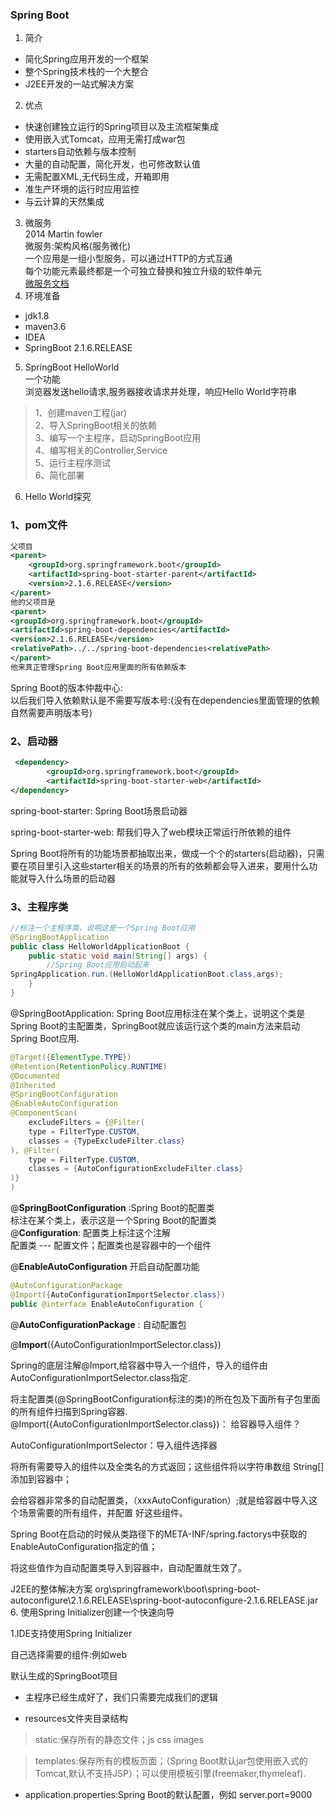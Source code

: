 ### Spring Boot
1. 简介
- 简化Spring应用开发的一个框架
- 整个Spring技术栈的一个大整合
- J2EE开发的一站式解决方案
2. 优点  
- 快速创建独立运行的Spring项目以及主流框架集成
- 使用嵌入式Tomcat，应用无需打成war包
- starters自动依赖与版本控制
- 大量的自动配置，简化开发，也可修改默认值
- 无需配置XML,无代码生成，开箱即用
- 准生产环境的运行时应用监控
- 与云计算的天然集成
3. 微服务  
2014 Martin fowler  
微服务:架构风格(服务微化)  
一个应用是一组小型服务，可以通过HTTP的方式互通  
每个功能元素最终都是一个可独立替换和独立升级的软件单元  
[微服务文档](https://martinfowler.com/microservices/)  
4. 环境准备  
- jdk1.8
- maven3.6
- IDEA 
- SpringBoot 2.1.6.RELEASE  
5. SpringBoot HelloWorld  
一个功能  
浏览器发送hello请求,服务器接收请求并处理，响应Hello World字符串 
> 1、创建maven工程(jar)  
> 2、导入SpringBoot相关的依赖  
> 3、编写一个主程序，启动SpringBoot应用  
> 4、编写相关的Controller,Service  
> 5、运行主程序测试  
> 6、简化部署
6. Hello World探究
### 1、pom文件  
```xml
父项目
<parent>
    <groupId>org.springframework.boot</groupId>
    <artifactId>spring-boot-starter-parent</artifactId>
    <version>2.1.6.RELEASE</version>
</parent>
他的父项目是
<parent>
<groupId>org.springframework.boot</groupId>
<artifactId>spring-boot-dependencies</artifactId>
<version>2.1.6.RELEASE</version>
<relativePath>../../spring-boot-dependencies<relativePath>
</parent>
他来真正管理Spring Boot应用里面的所有依赖版本
``` 
Spring Boot的版本仲裁中心:  
以后我们导入依赖默认是不需要写版本号:(没有在dependencies里面管理的依赖自然需要声明版本号)  

### 2、启动器 
```xml
 <dependency>
        <groupId>org.springframework.boot</groupId>
        <artifactId>spring-boot-starter-web</artifactId>
</dependency>
```  
spring-boot-starter:  Spring Boot场景启动器    

spring-boot-starter-web: 帮我们导入了web模块正常运行所依赖的组件

Spring Boot将所有的功能场景都抽取出来，做成一个个的starters(启动器)，只需要在项目里引入这些starter相关的场景的所有的依赖都会导入进来，要用什么功能就导入什么场景的启动器  
### 3、主程序类  
```java
//标注一个主程序类，说明这是一个Spring Boot应用
@SpringBootApplication
public class HelloWorldApplicationBoot {
    public static void main(String[] args) {
        //Spring Boot应用启动起来
SpringApplication.run.(HelloWorldApplicationBoot.class,args);
    }
}
```  
@SpringBootApplication: Spring Boot应用标注在某个类上，说明这个类是Spring Boot的主配置类，SpringBoot就应该运行这个类的main方法来启动Spring Boot应用.  
```java
@Target({ElementType.TYPE})
@Retention(RetentionPolicy.RUNTIME)
@Documented
@Inherited
@SpringBootConfiguration
@EnableAutoConfiguration
@ComponentScan(
    excludeFilters = {@Filter(
    type = FilterType.CUSTOM,
    classes = {TypeExcludeFilter.class}
), @Filter(
    type = FilterType.CUSTOM,
    classes = {AutoConfigurationExcludeFilter.class}
)}
)
```  
@**SpringBootConfiguration** :Spring Boot的配置类  
标注在某个类上，表示这是一个Spring Boot的配置类  
@**Configuration**: 配置类上标注这个注解  
配置类 --- 配置文件；配置类也是容器中的一个组件  

@**EnableAutoConfiguration**  开启自动配置功能  
```java
@AutoConfigurationPackage
@Import({AutoConfigurationImportSelector.class})
public @interface EnableAutoConfiguration {
```  
@**AutoConfigurationPackage** : 自动配置包  

@**Import**({AutoConfigurationImportSelector.class}) 

Spring的底层注解@Import,给容器中导入一个组件，导入的组件由AutoConfigurationImportSelector.class指定.  

将主配置类(@SpringBootConfiguration标注的类)的所在包及下面所有子包里面的所有组件扫描到Spring容器.  
@Import({AutoConfigurationImportSelector.class})： 给容器导入组件？

AutoConfigurationImportSelector：导入组件选择器

将所有需要导入的组件以及全类名的方式返回；这些组件将以字符串数组 String[] 添加到容器中；

会给容器非常多的自动配置类，（xxxAutoConfiguration）;就是给容器中导入这个场景需要的所有组件，并配置 好这些组件。  

Spring Boot在启动的时候从类路径下的META-INF/spring.factorys中获取的EnableAutoConfiguration指定的值；

将这些值作为自动配置类导入到容器中，自动配置就生效了。  

J2EE的整体解决方案
org\springframework\boot\spring-boot-autoconfigure\2.1.6.RELEASE\spring-boot-autoconfigure-2.1.6.RELEASE.jar  
6. 使用Spring Initializer创建一个快速向导    

1.IDE支持使用Spring Initializer

自己选择需要的组件:例如web

默认生成的SpringBoot项目

- 主程序已经生成好了，我们只需要完成我们的逻辑

- resources文件夹目录结构

> static:保存所有的静态文件；js css images

> templates:保存所有的模板页面；（Spring Boot默认jar包使用嵌入式的Tomcat,默认不支持JSP）；可以使用模板引擎(freemaker,thymeleaf).

- application.properties:Spring Boot的默认配置，例如 server.port=9000
